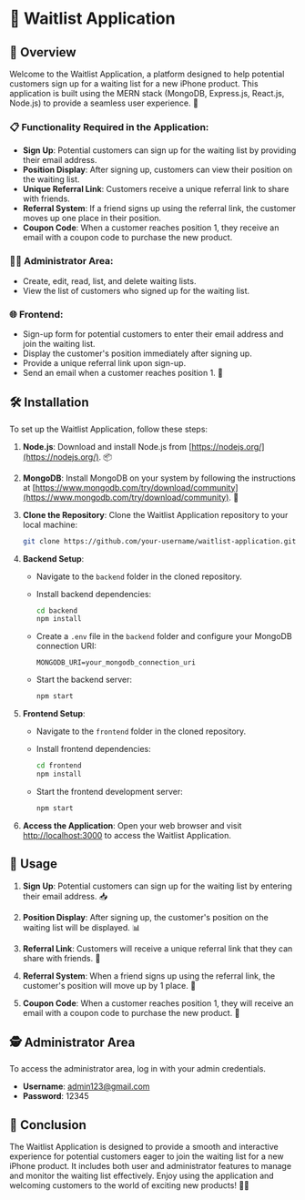 # 📱 Waitlist Application

## 🚀 Overview
Welcome to the Waitlist Application, a platform designed to help potential customers sign up for a waiting list for a new iPhone product. This application is built using the MERN stack (MongoDB, Express.js, React.js, Node.js) to provide a seamless user experience. 🌟

### 📋 Functionality Required in the Application:
- **Sign Up**: Potential customers can sign up for the waiting list by providing their email address.
- **Position Display**: After signing up, customers can view their position on the waiting list.
- **Unique Referral Link**: Customers receive a unique referral link to share with friends.
- **Referral System**: If a friend signs up using the referral link, the customer moves up one place in their position.
- **Coupon Code**: When a customer reaches position 1, they receive an email with a coupon code to purchase the new product.

### 👨‍💼 Administrator Area:
- Create, edit, read, list, and delete waiting lists.
- View the list of customers who signed up for the waiting list.

### 🌐 Frontend:
- Sign-up form for potential customers to enter their email address and join the waiting list.
- Display the customer's position immediately after signing up.
- Provide a unique referral link upon sign-up.
- Send an email when a customer reaches position 1. 📧

## 🛠️ Installation

To set up the Waitlist Application, follow these steps:

1. **Node.js**: Download and install Node.js from [https://nodejs.org/](https://nodejs.org/). 📦

2. **MongoDB**: Install MongoDB on your system by following the instructions at [https://www.mongodb.com/try/download/community](https://www.mongodb.com/try/download/community). 🍃

3. **Clone the Repository**: Clone the Waitlist Application repository to your local machine:

   ```bash
   git clone https://github.com/your-username/waitlist-application.git
   ```

4. **Backend Setup**:
   - Navigate to the `backend` folder in the cloned repository.
   - Install backend dependencies:

     ```bash
     cd backend
     npm install
     ```

   - Create a `.env` file in the `backend` folder and configure your MongoDB connection URI:

     ```
     MONGODB_URI=your_mongodb_connection_uri
     ```

   - Start the backend server:

     ```bash
     npm start
     ```

5. **Frontend Setup**:
   - Navigate to the `frontend` folder in the cloned repository.
   - Install frontend dependencies:

     ```bash
     cd frontend
     npm install
     ```

   - Start the frontend development server:

     ```bash
     npm start
     ```

6. **Access the Application**: Open your web browser and visit [http://localhost:3000](http://localhost:3000) to access the Waitlist Application.

## 📝 Usage

1. **Sign Up**: Potential customers can sign up for the waiting list by entering their email address. 📥

2. **Position Display**: After signing up, the customer's position on the waiting list will be displayed. 📊

3. **Referral Link**: Customers will receive a unique referral link that they can share with friends. 🤝

4. **Referral System**: When a friend signs up using the referral link, the customer's position will move up by 1 place. 🚀

5. **Coupon Code**: When a customer reaches position 1, they will receive an email with a coupon code to purchase the new product. 🎁

## 🕵️ Administrator Area

To access the administrator area, log in with your admin credentials.

- **Username**: admin123@gmail.com
- **Password**: 12345

## 🎉 Conclusion

The Waitlist Application is designed to provide a smooth and interactive experience for potential customers eager to join the waiting list for a new iPhone product. It includes both user and administrator features to manage and monitor the waiting list effectively. Enjoy using the application and welcoming customers to the world of exciting new products! 📱✨

